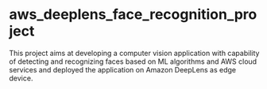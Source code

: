 # aws_deeplens_face_recognition_project
This project aims at developing a computer vision application with capability of detecting and recognizing faces based on ML algorithms and AWS cloud services and deployed the application on Amazon DeepLens as edge device.
